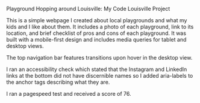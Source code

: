 Playground Hopping around Louisville: My Code Louisville Project

This is a simple webpage I created about local playgrounds and what my kids and I like about them. It includes a photo of each playground, link to its location, and brief checklist of pros and cons of each playground.
It was built with a mobile-first design and includes media queries for tablet and desktop views. 



The top navigation bar features transitions upon hover in the desktop view.

I ran an accessibility check which stated that the Instagram and LinkedIn links at the bottom did not have discernible names so I added aria-labels to the anchor tags describing what they are.

I ran a pagespeed test and received a score of 76.





